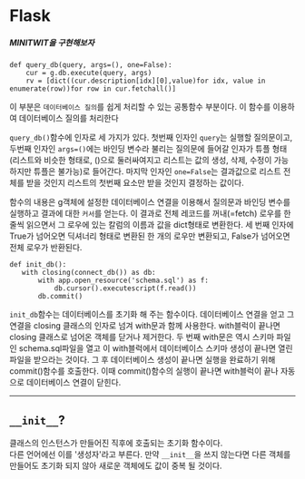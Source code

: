Flask
======
##### MINITWIT을 구현해보자
```
def query_db(query, args=(), one=False):
    cur = g.db.execute(query, args)
    rv = [dict((cur.description[idx][0],value)for idx, value in   enumerate(row))for row in cur.fetchall()]
```  
이 부분은 `데이터베이스 질의`를 쉽게 처리할 수 있는 공통함수 부분이다. 이 함수를 이용하여 데이터베이스 질의를 처리한다  

`query_db()`함수에 인자로 세 가지가 있다. 첫번째 인자인 `query`는 실행할 질의문이고, 두번째 인자인 `args=()`에는 바인딩 변수라 불리는 질의문에 들어갈 인자가 튜플 형태(리스트와 비슷한 형태로, ()으로 둘러싸여지고 리스트는 값의 생성, 삭제, 수정이 가능하지만 튜플은 불가능)로 들어간다. 마지막 인자인 `one=False`는 결과값으로 리스트 전체를 받을 것인지 리스트의 첫번째 요소만 받을 것인지 결정하는 값이다.    

함수의 내용은 g객체에 설정한 데이터베이스 연결을 이용해서 질의문과 바인딩 변수를 실행하고 결과에 대한 `커서`를 얻는다. 이 결과로 전체 레코드를 꺼내(=fetch) 로우를 한 줄씩 읽으면서 그 로우에 있는 칼럼의 이름과 값을 dict형태로 변환한다. 세 번째 인자에 True가 넘어오면 딕셔너리 형태로 변환된 한 개의 로우만 변환되고, False가 넘어오면 전체 로우가 반환된다.  

 ``` 
def init_db():
    with closing(connect_db()) as db:
        with app.open_resource('schema.sql') as f:
            db.cursor().executescript(f.read())
        db.commit()
```
`init_db`함수는 데이터베이스를 초기화 해 주는 함수이다. 데이터베이스 연결을 얻고 그 연결을 closing 클래스의 인자로 넘겨 with문과 함께 사용한다. with블럭이 끝나면 closing 클래스로 넘어온 객체를 닫거나 제거한다. 두 번째 with문은 역시 스키마 파일인 schema.sql파일을 열고 이 with블럭에서 데이터베이스 스키마 생성이 끝나면 열린 파일을 받으라는 것이다. 그 후 데이터베이스 생성이 끝나면 실행을 완료하기 위해 commit()함수를 호출한다. 이때 commit()함수의 실행이 끝나면 with블럭이 끝나 자동으로 데이터베이스 연결이 닫힌다.  
 
 ---
 ## `__init__`?
 클래스의 인스턴스가 만들어진 직후에 호출되는 초기화 함수이다.  
 다른 언어에선 이를 '생성자'라고 부른다. 만약 `__init__`을 쓰지 않는다면 다른 객체를 만들어도 초기화 되지 않아 새로운 객체에도 값이 중복 될 것이다.
   